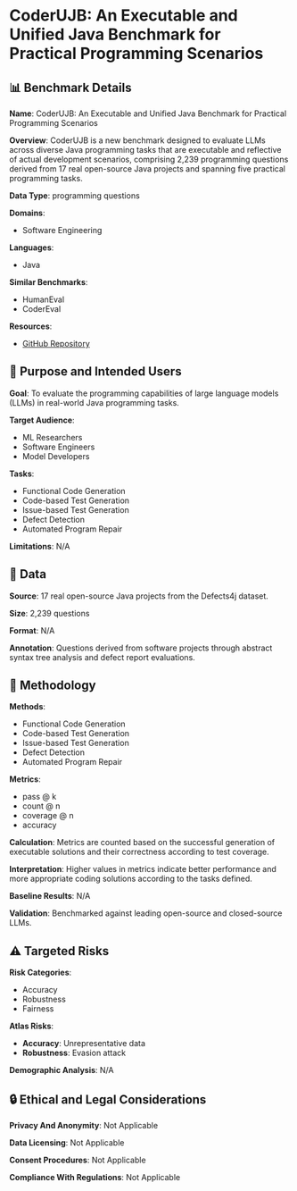 # CoderUJB: An Executable and Unified Java Benchmark for Practical Programming Scenarios

## 📊 Benchmark Details

**Name**: CoderUJB: An Executable and Unified Java Benchmark for Practical Programming Scenarios

**Overview**: CoderUJB is a new benchmark designed to evaluate LLMs across diverse Java programming tasks that are executable and reflective of actual development scenarios, comprising 2,239 programming questions derived from 17 real open-source Java projects and spanning five practical programming tasks.

**Data Type**: programming questions

**Domains**:
- Software Engineering

**Languages**:
- Java

**Similar Benchmarks**:
- HumanEval
- CoderEval

**Resources**:
- [GitHub Repository](https://github.com/WisdomShell/ujb)

## 🎯 Purpose and Intended Users

**Goal**: To evaluate the programming capabilities of large language models (LLMs) in real-world Java programming tasks.

**Target Audience**:
- ML Researchers
- Software Engineers
- Model Developers

**Tasks**:
- Functional Code Generation
- Code-based Test Generation
- Issue-based Test Generation
- Defect Detection
- Automated Program Repair

**Limitations**: N/A

## 💾 Data

**Source**: 17 real open-source Java projects from the Defects4j dataset.

**Size**: 2,239 questions

**Format**: N/A

**Annotation**: Questions derived from software projects through abstract syntax tree analysis and defect report evaluations.

## 🔬 Methodology

**Methods**:
- Functional Code Generation
- Code-based Test Generation
- Issue-based Test Generation
- Defect Detection
- Automated Program Repair

**Metrics**:
- pass @ k
- count @ n
- coverage @ n
- accuracy

**Calculation**: Metrics are counted based on the successful generation of executable solutions and their correctness according to test coverage.

**Interpretation**: Higher values in metrics indicate better performance and more appropriate coding solutions according to the tasks defined.

**Baseline Results**: N/A

**Validation**: Benchmarked against leading open-source and closed-source LLMs.

## ⚠️ Targeted Risks

**Risk Categories**:
- Accuracy
- Robustness
- Fairness

**Atlas Risks**:
- **Accuracy**: Unrepresentative data
- **Robustness**: Evasion attack

**Demographic Analysis**: N/A

## 🔒 Ethical and Legal Considerations

**Privacy And Anonymity**: Not Applicable

**Data Licensing**: Not Applicable

**Consent Procedures**: Not Applicable

**Compliance With Regulations**: Not Applicable
